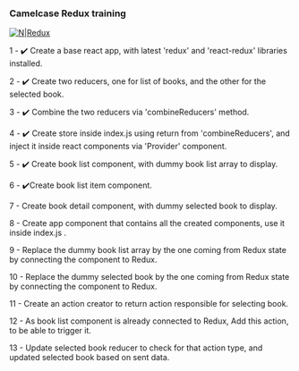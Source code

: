 ### Camelcase Redux training
[![N|Redux](public/library_tutorial_mockup.png)](ReTube)


1 - :heavy_check_mark: Create a base react app, with latest 'redux' and 'react-redux' libraries installed.

2 - :heavy_check_mark: Create two reducers, one for list of books, and the other for the selected book.

3 - :heavy_check_mark: Combine the two reducers via 'combineReducers' method.

4 - :heavy_check_mark: Create store inside index.js using return from 'combineReducers', and inject it inside react components via 'Provider' component.

5 - :heavy_check_mark: Create book list component, with dummy book list array to display.

6 - :heavy_check_mark:Create book list item component.

7 - Create book detail component, with dummy selected book to display.

8 - Create app component that contains all the created components, use it inside index.js .

9 - Replace the dummy book list array by the one coming from Redux state by connecting the component to Redux.

10 - Replace the dummy selected book by the one coming from Redux state by connecting the component to Redux.

11 - Create an action creator to return action responsible for selecting book.

12 - As book list component is already connected to Redux, Add this action, to be able to trigger it.

13 - Update selected book reducer to check for that action type, and updated selected book based on sent data.
